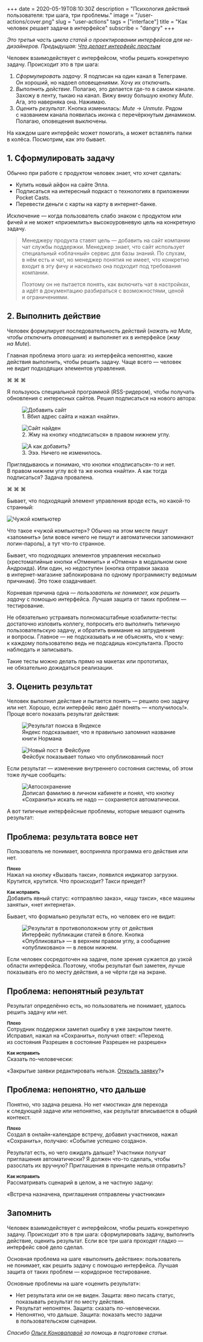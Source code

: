 +++
date = 2020-05-19T08:10:30Z
description = "Психология действий пользователя: три шага, три проблемы."
image = "/user-actions/cover.png"
slug = "user-actions"
tags = ["interface"]
title = "Как человек решает задачи в интерфейсе"
subscribe = "dangry"
+++

*Это третья часть цикла статей о проектировании интерфейсов для не-дизайнеров. Предыдущая: [Что делает интерфейс простым](/simple-ui/)*

Человек взаимодействует с интерфейсом, чтобы решить конкретную задачу. Происходит это в три шага:

1. _Сформулировать задачу_. Я подписан на один канал в Телеграме. Он хороший, но надоел оповещениями. Хочу их отключить.
2. _Выполнить действие_. Полагаю, это делается где-то в самом канале. Захожу в ленту, тыкаю на канал. Вижу внизу большую кнопку *Mute*. Ага, это наверняка она. Нажимаю.
3. _Оценить результат_. Кнопка изменилась: *Mute* → *Unmute*. Рядом с названием канала появилась иконка с перечёркнутым динамиком. Полагаю, оповещения выключены.

На каждом шаге интерфейс может помогать, а может вставлять палки в колёса. Посмотрим, как это бывает.

## 1. Сформулировать задачу

Обычно при работе с продуктом человек знает, что хочет сделать:

-   Купить новый айфон на сайте Эпла.
-   Подписаться на интересный подкаст о технологиях в приложении Pocket Casts.
-   Перевести деньги с карты на карту в интернет-банке.

Исключение — когда пользователь слабо знаком с продуктом или фичей и не может «приземлить» высокоуровневую цель на конкретную задачу.

> Менеджеру продукта ставят цель — добавить на сайт компании чат службы поддержки. Менеджер знает, что сайт использует специальный «облачный» сервис для базы знаний. По слухам, в нём есть и чат, но менеджер понятия не имеет, что конкретно входит в эту фичу и насколько она подходит под требования компании.
>
> Поэтому он не пытается понять, как включить чат в настройках, а идёт в документацию разбираться с возможностями, ценой и ограничениями.

## 2. Выполнить действие

Человек формулирует последовательность действий (_нажать на Mute, чтобы отключить оповещения_) и выполняет их в интерфейсе (_жму на Mute_).

Главная проблема этого шага: из интерфейса непонятно, какие действия выполнить, чтобы решить задачу. Чаще всего — человек не видит подходящих элементов управления.

<p class="align-center">⌘&nbsp;⌘&nbsp;⌘</p>

Я пользуюсь специальной программой (RSS-ридером), чтобы получать обновления с интересных сайтов. Решил подписаться на нового автора:

<div class="row">
<div class="col-xs-12 col-sm-4">
<figure>
  <img alt="Добавить сайт" src="user-actions-01.png">
  <figcaption>1. Вбил адрес сайта и нажал «найти».</figcaption>
</figure>
</div>
    
<div class="col-xs-12 col-sm-4">
<figure>
  <img alt="Сайт найден" src="user-actions-02.png">
  <figcaption>2. Жму на кнопку «подписаться» в правом нижнем углу.</figcaption>
</figure>
</div>

<div class="col-xs-12 col-sm-4">
<figure>
  <img alt="А как добавить?" src="user-actions-03.png">
  <figcaption>3. Эээ. Ничего не изменилось.</figcaption>
</figure>
</div>
</div>

Приглядываюсь и понимаю, что кнопки «подписаться»-то и нет. В правом нижнем углу всё та же кнопка «найти». А как тогда подписаться? Задача провалена.

<p class="align-center">⌘&nbsp;⌘&nbsp;⌘</p>

Бывает, что подходящий элемент управления вроде есть, но какой-то странный:

<div class="row">
<div class="col-xs-12 col-sm-4">
<img alt="Чужой компьютер" src="user-actions-04.png">
</div>
<div class="col-xs-12 col-sm-4">
<p class="figcaption">Что такое «чужой компьютер»? Обычно на этом месте пишут «запомнить» (или вовсе ничего не пишут и автоматически запоминают логин-пароль), а тут что-то странное.</p>
</div>
</div>

Бывает, что подходящих элементов управления несколько (хрестоматийные кнопки «Отменить» и «Отмена» в модальном окне Андроида). Или один, но недоступен (кнопка отправки заказа в интернет-магазине заблокирована по одному программисту ведомым причинам). Это тоже озадачивает.

Корневая причина одна — <em class="highlight">пользователь не понимает, как решить задачу</em> с помощью интерфейса. Лучшая защита от таких проблем — тестирование.

Не обязательно устраивать полномасштабные юзабилити-тесты: достаточно изловить коллегу, попросить его выполнить типичную пользовательскую задачу, и обратить внимание на затруднения и вопросы. Главное — не подсказывать и не объяснять, что к чему: к каждому пользователю ведь не подсадишь консультанта. Просто наблюдать и записывать.

Такие тесты можно делать прямо на макетах или прототипах, не обязательно дожидаться реализации.

## 3. Оценить результат

Человек выполнил действие и пытается понять — решило оно задачу или нет. Хорошо, если интерфейс явно даёт понять — «получилось!». Проще всего показать результат действия:

<div class="row">
<div class="col-xs-12 col-sm-6">
<figure>
  <img alt="Результат поиска в Яндексе" src="user-actions-05.png" class="img-bordered-thin">
  <figcaption>Яндекс подсказывает, что я правильно запомнил название книги Нормана</figcaption>
</figure>
</div>

<div class="col-xs-12 col-sm-6">
<figure>
  <img alt="Новый пост в Фейсбуке" src="user-actions-06.png" class="img-bordered-thin">
  <figcaption>Фейсбук показывает только что опубликованный пост</figcaption>
</figure>
</div>
</div>

Если результат — изменение внутреннего состояния системы, об этом тоже лучше сообщить:

<div class="row">
<div class="col-xs-12 col-sm-6">
<figure>
  <img alt="Автосохранение" src="user-actions-07.png">
  <figcaption>Дописал фамилию в личном кабинете и понял, что кнопку «Сохранить» искать не надо — сохраняется автоматически.</figcaption>
</figure>
</div>
</div>

А вот типичные интерфейсные проблемы, которые мешают оценить результат:

## Проблема: результата вовсе нет

Пользователь не понимает, восприняла программа его действия или нет.

<div class="row">
<div class="col-xs-12 col-sm-6">
<p><small><strong>Плохо</strong></small><br>
Нажал на кнопку «Вызвать такси», появился индикатор загрузки. Крутится, крутится. Что происходит? Такси приедет?</p>
</div>
<div class="col-xs-12 col-sm-6">
<p><small><strong>Как исправить</strong></small><br>
Добавить явный статус: «отправляю заказ», «ищу такси», «все машины заняты», «нет интернета».</p>
</div>
</div>

Бывает, что формально результат есть, но человек его не видит:

<figure>
  <img alt="Результат в противоположном углу от действия" src="user-actions-08.png">
  <figcaption>Интерфейс публикации статей в блоге. Кнопка «Опубликовать» — в верхнем правом углу, а сообщение «опубликовано» — в левом нижнем.</figcaption>
</figure>

Если человек сосредоточен на задаче, поле зрения сужается до узкой области интерфейса. Поэтому, чтобы результат был заметен, лучше показывать его по месту действия, а не чёрти где на экране.

## Проблема: непонятный результат

Результат определённо есть, но пользователь не понимает, удалось решить задачу или нет.

<div class="row">
<div class="col-xs-12 col-sm-6">
<p><small><strong>Плохо</strong></small><br>
Сотрудник поддержки заметил ошибку в уже закрытом тикете. Исправил, нажал на «Сохранить», получил ответ: «Переход из состояния Разрешен в состояние Разрешен не разрешен»</p>
</div>
<div class="col-xs-12 col-sm-6">
<p><small><strong>Как исправить</strong></small><br>
Сказать по-человечески:</p>
<p>«Закрытые заявки редактировать нельзя. <u>Открыть заявку</u>?»</p>
</div>
</div>

## Проблема: непонятно, что дальше

Понятно, что задача решена. Но нет «мостика» для перехода к следующей задаче или непонятно, как результат вписывается в общий контекст.

<div class="row">
<div class="col-xs-12 col-sm-6">
<p><small><strong>Плохо</strong></small><br>
Создал в онлайн-календаре встречу, добавил участников, нажал «Сохранить», получаю: «Событие успешно создано».</p>
<p>Результат есть, но чего ожидать дальше? Участники получат приглашения автоматически? Я должен что-то сделать, чтобы разослать их вручную? Приглашения в принципе нельзя отправить?</p>
</div>
<div class="col-xs-12 col-sm-6">
<p><small><strong>Как исправить</strong></small><br>
Рассматривать сценарий в целом, а не частную задачу:</p>
<p>«Встреча назначена, приглашения отправлены участникам»</p>
</div>
</div>

## Запомнить

Человек взаимодействует с интерфейсом, чтобы решить конкретную задачу. Происходит это в три шага: сформулировать задачу, выполнить действие, оценить результат. Если все три шага проходят гладко — интерфейс своё дело сделал.

Основная проблема на шаге «выполнить действие»: пользователь не понимает, как решить задачу с помощью интерфейса. Лучшая защита от таких проблем — коридорное тестирование.

Основные проблемы на шаге «оценить результат»:

- Нет результата или он не виден. Защита: явно писать статус, показывать результат по месту действия.
- Результат непонятен. Защита: сказать по-человечески.
- Непонятно, что дальше. Защита: показать место задачи в пользовательском сценарии.

*Спасибо [Ольге Коноваловой](http://cat-in-cap.ru) за помощь в подготовке статьи.*
